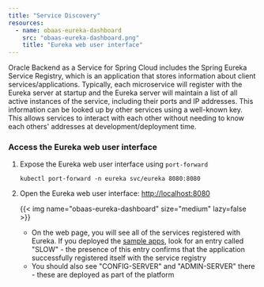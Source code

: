 ```yaml
---
title: "Service Discovery"
resources:
  - name: obaas-eureka-dashboard
    src: "obaas-eureka-dashboard.png"
    title: "Eureka web user interface"
---
```



Oracle Backend as a Service for Spring Cloud includes the Spring Eureka Service Registry, which is an application that stores information about client services/applications. Typically, each microservice will register with the Eureka server at startup and the Eureka server will maintain a list of all active instances of the service, including their ports and IP addresses.  This information can be looked up by other services using a well-known key.  This allows services to interact with each other without needing to know each others' addresses at development/deployment time.

### Access the Eureka web user interface

1. Expose the Eureka web user interface using `port-forward`

    ```shell
    kubectl port-forward -n eureka svc/eureka 8080:8080
    ```

2. Open the Eureka web user interface: <http://localhost:8080>

    <!-- spellchecker-disable -->
    {{< img name="obaas-eureka-dashboard" size="medium" lazy=false >}}
    <!-- spellchecker-enable -->

    * On the web page, you will see all of the services registered with Eureka.  If you deployed the [sample apps](../../sample-apps), look for an entry called "SLOW" - the presence of this entry confirms that the application successfully registered itself with the service registry
    * You should also see "CONFIG-SERVER" and "ADMIN-SERVER" there - these are deployed as part of the platform
